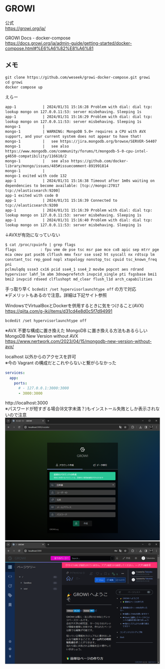 # GROWI

公式  
https://growi.org/ja/

GROWI Docs - docker-compose  
https://docs.growi.org/ja/admin-guide/getting-started/docker-compose.html#%E6%A6%82%E8%A6%81

## メモ

```
git clone https://github.com/weseek/growi-docker-compose.git growi
cd growi
docker compose up
```

えらー
```log
app-1            | 2024/01/31 15:16:28 Problem with dial: dial tcp: lookup mongo on 127.0.0.11:53: server misbehaving. Sleeping 1s
app-1            | 2024/01/31 15:16:29 Problem with dial: dial tcp: lookup mongo on 127.0.0.11:53: server misbehaving. Sleeping 1s
mongo-1          | 
mongo-1          | WARNING: MongoDB 5.0+ requires a CPU with AVX support, and your current system does not appear to have that!
mongo-1          |   see https://jira.mongodb.org/browse/SERVER-54407
mongo-1          |   see also https://www.mongodb.com/community/forums/t/mongodb-5-0-cpu-intel-g4650-compatibility/116610/2
mongo-1          |   see also https://github.com/docker-library/mongo/issues/485#issuecomment-891991814
mongo-1          | 
mongo-1 exited with code 132
app-1            | 2024/01/31 15:16:38 Timeout after 1m0s waiting on dependencies to become available: [tcp://mongo:27017 tcp://elasticsearch:9200]
app-1 exited with code 0
app-1            | 2024/01/31 15:16:39 Connected to tcp://elasticsearch:9200
app-1            | 2024/01/31 15:16:39 Problem with dial: dial tcp: lookup mongo on 127.0.0.11:53: server misbehaving. Sleeping 1s
app-1            | 2024/01/31 15:16:40 Problem with dial: dial tcp: lookup mongo on 127.0.0.11:53: server misbehaving. Sleeping 1s
```

↓AVXが有効になっていない
```
$ cat /proc/cpuinfo | grep flags
flags           : fpu vme de pse tsc msr pae mce cx8 apic sep mtrr pge mca cmov pat pse36 clflush mmx fxsr sse sse2 ht syscall nx rdtscp lm constant_tsc rep_good nopl xtopology nonstop_tsc cpuid tsc_known_freq pni 
pclmulqdq ssse3 cx16 pcid sse4_1 sse4_2 movbe popcnt aes rdrand hypervisor lahf_lm abm 3dnowprefetch invpcid_single pti fsgsbase bmi1 bmi2 invpcid rdseed clflushopt md_clear flush_l1d arch_capabilities
```

手っ取り早く `bcdedit /set hypervisorlaunchtype off` の方で対応  
※デメリットもあるので注意。詳細は下記サイト参照

WindowsでVirtualBoxとDockerを併用するときに気をつけること(AVX)  
https://qiita.com/g-iki/items/d31cd4e8d0c5f7d94991
```
bcdedit /set hypervisorlaunchtype off
```


※AVX 不要な構成に置き換えた MongoDB に置き換える方法もあるらしい  
MongoDB New Version without AVX  
https://www.nertwork.com/2023/04/15/mongodb-new-version-without-avx/


localhost 以外からのアクセスを許可  
※今の Vagrant の構成だとこれやらないと繋がらなかった
```yaml
services:
  app:
    ports:
      # - 127.0.0.1:3000:3000
      - 3000:3000
```

http://localhost:3000  
※パスワードが短すぎる場合(8文字未満？)もインストール失敗としか表示されないので注意
![](doc/image/2024-02-01-01-03-11.png)
![](doc/image/2024-02-01-01-09-44.png)